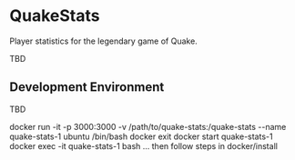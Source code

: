 # QuakeStats

Player statistics for the legendary game of Quake.

TBD

## Development Environment

TBD

docker run -it -p 3000:3000 -v /path/to/quake-stats:/quake-stats --name quake-stats-1 ubuntu /bin/bash
docker exit
docker start quake-stats-1
docker exec -it quake-stats-1 bash
... then follow steps in docker/install

